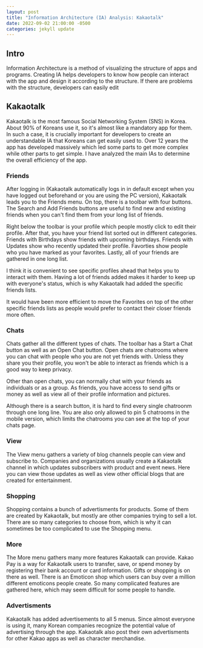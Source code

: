 ```yaml
---
layout: post
title: "Information Architecture (IA) Analysis: Kakaotalk"
date: 2022-09-02 21:00:00 -0500
categories: jekyll update
---
```


## Intro

Information Architecture is a method of visualizing the structure of apps and programs. Creating IA helps developers to know how people can interact with the app and design it according to the structure. If there are problems with the structure, developers can easily edit 

## Kakaotalk

Kakaotalk is the most famous Social Networking System (SNS) in Korea. About 90% of Koreans use it, so it's almost like a mandatory app for them. In such a case, it is crucially important for developers to create an understandable IA that Koreans can get easily used to. Over 12 years the app has developed massively which led some parts to get more complex while other parts to get simple. I have analyzed the main IAs to determine the overall efficiency of the app.

### Friends

After logging in (Kakaotalk automatically logs in in default except when you have logged out beforehand or you are using the PC version), Kakaotalk leads you to the Friends menu. On top, there is a toolbar with four buttons. The Search and Add Friends buttons are useful to find new and existing friends when you can't find them from your long list of friends.

Right below the toolbar is your profile which people mostly click to edit their profile. After that, you have your friend list sorted out in different categories. Friends with Birthdays show friends with upcoming birthdays. Friends with Updates show who recently updated their profile. Favorties show people who you have marked as your favorites. Lastly, all of your friends are gathered in one long list.

I think it is convenient to see specific profiles ahead that helps you to interact with them. Having a lot of friends added makes it harder to keep up with everyone's status, which is why Kakaotalk had added the specific friends lists.

It would have been more efficient to move the Favorites on top of the other specific friends lists as people would prefer to contact their closer friends more often.

### Chats

Chats gather all the different types of chats. The toolbar has a Start a Chat button as well as an Open Chat button. Open chats are chatrooms where you can chat with people who you are not yet friends with. Unless they share you their profile, you won't be able to interact as friends which is a good way to keep privacy.

Other than open chats, you can normally chat with your friends as individuals or as a group. As friends, you have access to send gifts or money as well as view all of their profile information and pictures.

Although there is a search button, it is hard to find every single chatroonm through one long line. You are also only allowed to pin 5 chatrooms in the mobile version, which limits the chatrooms you can see at the top of your chats page.

### View

The View menu gathers a variety of blog channels people can view and subscribe to. Companies and organizations usually create a Kakaotalk channel in which updates subscribers with product and event news. Here you can view those updates as well as view other official blogs that are created for entertainment.

### Shopping

Shopping contains a bunch of advertisments for products. Some of them are created by Kakaotalk, but mostly are other companies trying to sell a lot. There are so many categories to choose from, which is why it can sometimes be too complicated to use the Shopping menu.

### More

The More menu gathers many more features Kakaotalk can provide. Kakao Pay is a way for Kakaotalk users to transfer, save, or spend money by registering their bank account or card information. Gifts or shopping is on there as well. There is an Emoticon shop which users can buy over a million different emoticons people create. So many complicated features are gathered here, which may seem difficult for some people to handle.

### Advertisments

Kakaotalk has added advertisements to all 5 menus. Since almost everyone is using it, many Korean companies recognize the potential value of advertising through the app. Kakaotalk also post their own advertisments for other Kakao apps as well as character merchandise.